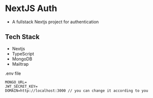 # NextJS Auth

- A fullstack Nextjs project for authentication

## Tech Stack

- Nextjs
- TypeScript
- MongoDB
- Mailtrap

.env file

```
MONGO_URL=
JWT_SECRET_KEY=
DOMAIN=http://localhost:3000 // you can change it according to you
```
